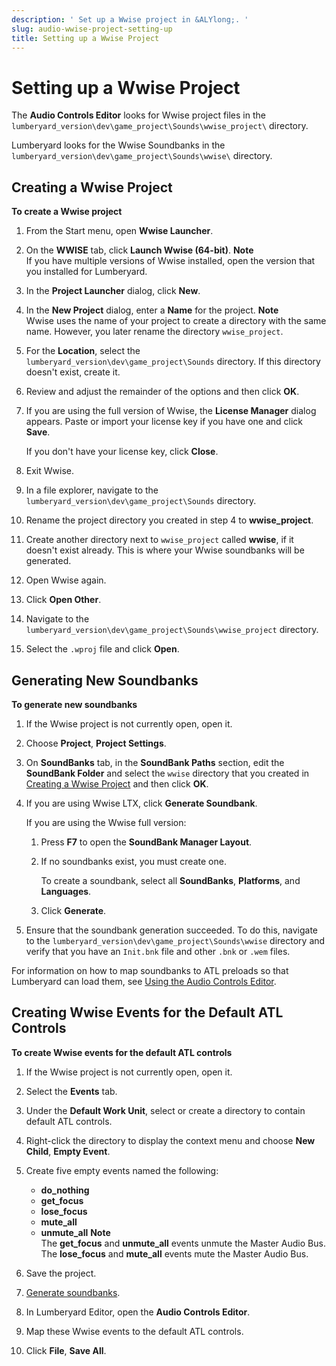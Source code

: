 ```yaml
---
description: ' Set up a Wwise project in &ALYlong;. '
slug: audio-wwise-project-setting-up
title: Setting up a Wwise Project
---
```

# Setting up a Wwise Project<a name="audio-wwise-project-setting-up"></a>

The **Audio Controls Editor** looks for Wwise project files in the `lumberyard_version\dev\game_project\Sounds\wwise_project\` directory\.

Lumberyard looks for the Wwise Soundbanks in the `lumberyard_version\dev\game_project\Sounds\wwise\` directory\.

## Creating a Wwise Project<a name="audio-wwise-creating-new-project"></a>

**To create a Wwise project**

1. From the Start menu, open **Wwise Launcher**\.

1. On the **WWISE** tab, click **Launch Wwise \(64\-bit\)**\.
**Note**  
If you have multiple versions of Wwise installed, open the version that you installed for Lumberyard\.

1. In the **Project Launcher** dialog, click **New**\.

1. In the **New Project** dialog, enter a **Name** for the project\.
**Note**  
Wwise uses the name of your project to create a directory with the same name\. However, you later rename the directory `wwise_project`\.

1. For the **Location**, select the `lumberyard_version\dev\game_project\Sounds` directory\. If this directory doesn't exist, create it\.

1. Review and adjust the remainder of the options and then click **OK**\.

1. If you are using the full version of Wwise, the **License Manager** dialog appears\. Paste or import your license key if you have one and click **Save**\. 

   If you don't have your license key, click **Close**\. 

1. Exit Wwise\.

1. In a file explorer, navigate to the `lumberyard_version\dev\game_project\Sounds` directory\.

1. Rename the project directory you created in step 4 to **wwise\_project**\.

1. Create another directory next to `wwise_project` called **wwise**, if it doesn't exist already\. This is where your Wwise soundbanks will be generated\.

1. Open Wwise again\.

1. Click **Open Other**\.

1. Navigate to the `lumberyard_version\dev\game_project\Sounds\wwise_project` directory\.

1.  Select the `.wproj` file and click **Open**\.

## Generating New Soundbanks<a name="audio-wwise-generating-new-soundbanks"></a>

**To generate new soundbanks**

1. If the Wwise project is not currently open, open it\.

1. Choose **Project**, **Project Settings**\.

1. On **SoundBanks** tab, in the **SoundBank Paths** section, edit the **SoundBank Folder** and select the `wwise` directory that you created in [Creating a Wwise Project](#audio-wwise-creating-new-project) and then click **OK**\.

1. If you are using Wwise LTX, click **Generate Soundbank**\.

   If you are using the Wwise full version:

   1. Press **F7** to open the **SoundBank Manager Layout**\.

   1. If no soundbanks exist, you must create one\.

      To create a soundbank, select all **SoundBanks**, **Platforms**, and **Languages**\.

   1. Click **Generate**\.

1. Ensure that the soundbank generation succeeded\. To do this, navigate to the `lumberyard_version\dev\game_project\Sounds\wwise` directory and verify that you have an `Init.bnk` file and other `.bnk` or `.wem` files\.

For information on how to map soundbanks to ATL preloads so that Lumberyard can load them, see [Using the Audio Controls Editor](audio-atl-editor.md)\.

## Creating Wwise Events for the Default ATL Controls<a name="audio-wwise-creating-events-default-atl-controls"></a>

**To create Wwise events for the default ATL controls**

1. If the Wwise project is not currently open, open it\.

1. Select the **Events** tab\.

1. Under the **Default Work Unit**, select or create a directory to contain default ATL controls\.

1. Right\-click the directory to display the context menu and choose **New Child**, **Empty Event**\.

1. Create five empty events named the following:
   + **do\_nothing**
   + **get\_focus**
   + **lose\_focus**
   + **mute\_all**
   + **unmute\_all**
**Note**  
The **get\_focus** and **unmute\_all** events unmute the Master Audio Bus\.
The **lose\_focus** and **mute\_all** events mute the Master Audio Bus\.

1. Save the project\.

1. [Generate soundbanks](#audio-wwise-generating-new-soundbanks)\.

1. In Lumberyard Editor, open the **Audio Controls Editor**\.

1. Map these Wwise events to the default ATL controls\.

1. Click **File**, **Save All**\.